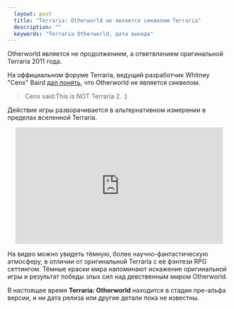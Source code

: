 ```yaml
---
  layout: post
  title: "Terraria: Otherworld не является сиквелом Terraria"
  description: ""
  keywords: "Terraria Otherworld, дата выхода"
---
```


<p>Otherworld является не продолжением, а ответвлением оригинальной Terraria 2011 года.</p>

<p>На оффициальном форуме Terraria, ведущий разработчик Whitney "Cenx" Baird <a href="http://forums.terraria.org/index.php?threads/terraria-otherworld.11627/#post-354933" rel="nofollow">дал понять</a>, что Otherworld не является сиквелом.</p>

<blockquote>Cenx said:This is NOT Terraria 2. :)</blockquote>

<p>Действие игры разворачивается в альтернативном измерении в пределах вселенной Terraria.</p>

<div align="center"><iframe src="http://widgets.ign.com/video/embed/content.html?url=http://www.ign.com/videos/2015/02/17/terraria-otherworld-announcement-teaser-trailer" width="468" height="263" scrolling="no" frameborder="0" allowfullscreen></iframe></div>

<p>На видео можно увидеть тёмную, более научно-фантастическую атмосферу, в отличии от оригинальной Terraria с 
её фэнтези RPG сеттингом. Тёмные краски мира напоминают искажение оригинальной игры и результат победы злых сил над девственным миром Otherworld.</p>

<p>В настоящее время <b>Terraria: Otherworld</b> находится в стадии пре-альфа версии, и ни дата релиза или другие детали пока не известны.</p>

